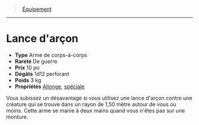 ﻿> [Équipement](hd_equipment.md)

---

# Lance d'arçon

- **Type** Arme de corps-à-corps
- **Rareté** De guerre
- **Prix** 10 po
- **Dégâts** 1d12 perforant
- **Poids** 3 kg
- **Propriétés** [Allonge](hd_weapons_allonge.md), [spéciale](hd_weapons_speciale.md)

Vous subissez un désavantage si vous utilisez une lance d'arçon contre une créature qui se trouve dans un rayon de 1,50 mètre autour de vous ou moins. Cette arme se manie à deux mains quand vous n'êtes pas sur une monture.

